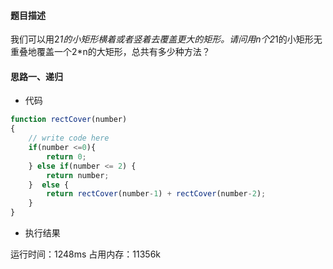 <!--
 * @Author: luohong
 * @Date: 2019-08-20 16:59:28
 * @LastEditors: luohong
 * @LastEditTime: 2019-08-20 17:17:01
 * @Description: 
 * @email: 3300536651@qq.com
 -->
#### 题目描述
我们可以用2*1的小矩形横着或者竖着去覆盖更大的矩形。请问用n个2*1的小矩形无重叠地覆盖一个2*n的大矩形，总共有多少种方法？
#### 思路一、递归
- 代码
```js
function rectCover(number)
{
    // write code here
    if(number <=0){
        return 0;
    } else if(number <= 2) {
        return number;
    }  else {
        return rectCover(number-1) + rectCover(number-2);
    }
}
```
- 执行结果

运行时间：1248ms
占用内存：11356k
